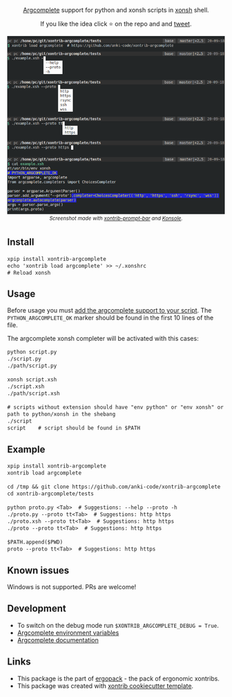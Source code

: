 <p align="center">
<a href="https://github.com/kislyuk/argcomplete">Argcomplete</a> support for python and xonsh scripts in <a href="https://xon.sh">xonsh</a> shell.
</p>

<p align="center">  
If you like the idea click ⭐ on the repo and and <a href="https://twitter.com/intent/tweet?text=Nice%20xontrib%20for%20the%20xonsh%20shell!&url=https://github.com/anki-code/xontrib-argcomplete" target="_blank">tweet</a>.
</p>

<p align="center">  
<img src="https://raw.githubusercontent.com/anki-code/xontrib-argcomplete/master/static/xontrib-argcomplete-demo.png" alt="[Demo]"><br />
<sup><i>Screenshot made with <a href="https://github.com/anki-code/xontrib-prompt-bar">xontrib-prompt-bar</a> and <a href="https://konsole.kde.org/">Konsole</a>.</i></sup>
</p>

## Install
```shell script
xpip install xontrib-argcomplete
echo 'xontrib load argcomplete' >> ~/.xonshrc
# Reload xonsh
```

## Usage

Before usage you must [add the argcomplete support to your script](https://kislyuk.github.io/argcomplete/#synopsis). The `PYTHON_ARGCOMPLETE_OK` marker should be found in the first 10 lines of the file.

The argcomplete xonsh completer will be activated with this cases:
```xsh
python script.py
./script.py
./path/script.py

xonsh script.xsh
./script.xsh
./path/script.xsh

# scripts without extension should have "env python" or "env xonsh" or path to python/xonsh in the shebang
./script
script    # script should be found in $PATH
```

## Example
```xsh
xpip install xontrib-argcomplete
xontrib load argcomplete

cd /tmp && git clone https://github.com/anki-code/xontrib-argcomplete
cd xontrib-argcomplete/tests

python proto.py <Tab>  # Suggestions: --help --proto -h
./proto.py --proto tt<Tab>  # Suggestions: http https
./proto.xsh --proto tt<Tab>  # Suggestions: http https
./proto --proto tt<Tab>  # Suggestions: http https

$PATH.append($PWD)
proto --proto tt<Tab>  # Suggestions: http https
```

## Known issues

Windows is not supported. PRs are welcome!

## Development
* To switch on the debug mode run `$XONTRIB_ARGCOMPLETE_DEBUG = True`.
* [Argcomplete environment variables](https://github.com/kislyuk/argcomplete/issues/319#issuecomment-693295017)
* [Argcomplete documentation](https://kislyuk.github.io/argcomplete/)

## Links 
* This package is the part of [ergopack](https://github.com/anki-code/xontrib-ergopack) - the pack of ergonomic xontribs.
* This package was created with [xontrib cookiecutter template](https://github.com/xonsh/xontrib-cookiecutter).
